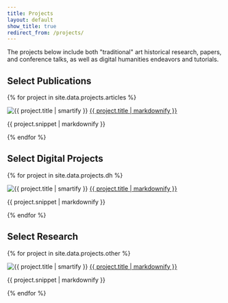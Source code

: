 ```yaml
---
title: Projects
layout: default
show_title: true
redirect_from: /projects/
---
```


The projects below include both "traditional" art historical research, papers, and conference talks, as well as digital humanities endeavors and tutorials.

<!-- Automatic project list generator -->

## Select Publications
{% for project in site.data.projects.articles %}
<div class="toc">
<img src="{{ project.avatar }}" alt="{{ project.title | smartify }}" class="avatar" />
<a href="{{ project.url }}">{{ project.title | markdownify }}</a>
<p>{{ project.snippet | markdownify }}</p>
</div>
{% endfor %}

## Select Digital Projects
{% for project in site.data.projects.dh %}
<div class="toc">
<img src="{{ project.avatar }}" alt="{{ project.title | smartify }}" class="avatar" />
<a href="{{ project.url }}">{{ project.title | markdownify }}</a>
<p>{{ project.snippet | markdownify }}</p>
</div>
{% endfor %}

## Select Research
{% for project in site.data.projects.other %}
<div class="toc">
<img src="{{ project.avatar }}" alt="{{ project.title | smartify }}" class="avatar" />
<a href="{{ project.url }}">{{ project.title | markdownify }}</a>
<p>{{ project.snippet | markdownify }}</p>
</div>
{% endfor %}
